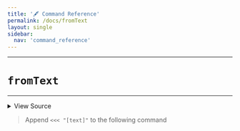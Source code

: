 ```yaml
---
title: '🖋️ Command Reference'
permalink: /docs/fromText
layout: single
sidebar:
  nav: 'command_reference'
---
```


---

# `fromText`

---



<details>
  <summary>View Source</summary>

{% highlight sh %}

local string="$1"
shift

local command="$1"
shift

!fn --shellpen-private writeDSL $command "$@"

# Chomp the newline and replace it with ' <<< "string"newline'
__SHELLPEN_SOURCES_TEXTS[$SHELLPEN_PEN_INDEX]="${__SHELLPEN_SOURCES_TEXTS[$SHELLPEN_PEN_INDEX]/%$NEWLINE/ <<< \"$string\"$NEWLINE}"
{% endhighlight %}

</details>



> Append `<<< "[text]"` to the following command







